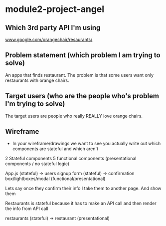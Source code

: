 # module2-project-angel

## Which 3rd party API I'm using
www.google.com/orangechair/resaurants/

## Problem statement (which problem I am trying to solve)
An apps that finds restaurant. The problem is that some users want only restaurants with orange chairs.

## Target users (who are the people who's problem I'm trying to solve)
The target users are people who really REALLY love orange chairs.

## Wireframe
* In your wireframe/drawings we want to see you actually write out which components are stateful and which aren't

2 Stateful components
5 functional components (presentational components / no stateful logic)

App.js (stateful) -> users signup form (stateful) -> confirmation box/lightboxes/modal (functional/presentational)

Lets say once they confirm their info I take them to another page. And show them <Restaurants /> 

Restaurants is stateful because it has to make an API call and then render the info from API call

restaurants (stateful) -> restaurant (presentational)